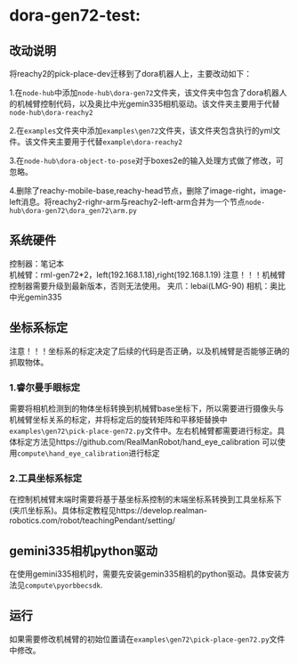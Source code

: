 # dora-gen72-test:

## 改动说明
将reachy2的pick-place-dev迁移到了dora机器人上，主要改动如下：

1.在```node-hub```中添加```node-hub\dora-gen72```文件夹，该文件夹中包含了dora机器人的机械臂控制代码，以及奥比中光gemin335相机驱动。该文件夹主要用于代替```node-hub\dora-reachy2```

2.在```examples```文件夹中添加```examples\gen72```文件夹，该文件夹包含执行的yml文件。该文件夹主要用于代替```example\dora-reachy2```

3.在```node-hub\dora-object-to-pose```对于boxes2e的输入处理方式做了修改，可忽略。

4.删除了reachy-mobile-base,reachy-head节点，删除了image-right，image-left消息。将reachy2-righr-arm与reachy2-left-arm合并为一个节点```node-hub\dora-gen72\dora_gen72\arm.py```

## 系统硬件
控制器：笔记本  
机械臂：rml-gen72*2，left(192.168.1.18),right(192.168.1.19)   注意！！！机械臂控制器需要升级到最新版本，否则无法使用。 
夹爪：lebai(LMG-90)
相机：奥比中光gemin335

## 坐标系标定
注意！！！坐标系的标定决定了后续的代码是否正确，以及机械臂是否能够正确的抓取物体。

### 1.睿尔曼手眼标定
需要将相机检测到的物体坐标转换到机械臂base坐标下，所以需要进行摄像头与机械臂坐标关系的标定，并将标定后的旋转矩阵和平移矩替换中```examples\gen72\pick-place-gen72.py```文件中。左右机械臂都需要进行标定。具体标定方法见https://github.com/RealManRobot/hand_eye_calibration
可以使用```compute\hand_eye_calibration```进行标定

### 2.工具坐标系标定
在控制机械臂末端时需要将基于基坐标系控制的末端坐标系转换到工具坐标系下(夹爪坐标系)。具体标定教程见https://develop.realman-robotics.com/robot/teachingPendant/setting/

## gemini335相机python驱动
在使用gemini335相机时，需要先安装gemin335相机的python驱动。具体安装方法见```compute\pyorbbecsdk```.

## 运行
如果需要修改机械臂的初始位置请在```examples\gen72\pick-place-gen72.py```文件中修改。



